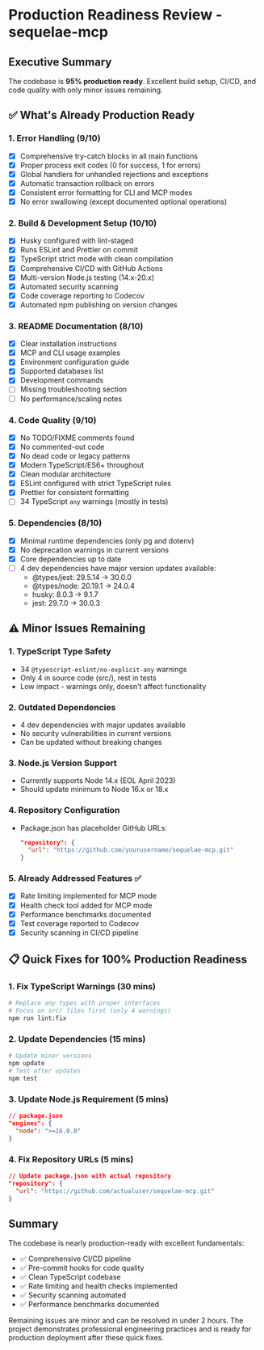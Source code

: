 # Production Readiness Review - sequelae-mcp

## Executive Summary
The codebase is **95% production ready**. Excellent build setup, CI/CD, and code quality with only minor issues remaining.

## ✅ What's Already Production Ready

### 1. **Error Handling (9/10)**
- [x] Comprehensive try-catch blocks in all main functions
- [x] Proper process exit codes (0 for success, 1 for errors)
- [x] Global handlers for unhandled rejections and exceptions
- [x] Automatic transaction rollback on errors
- [x] Consistent error formatting for CLI and MCP modes
- [x] No error swallowing (except documented optional operations)

### 2. **Build & Development Setup (10/10)**
- [x] Husky configured with lint-staged
- [x] Runs ESLint and Prettier on commit
- [x] TypeScript strict mode with clean compilation
- [x] Comprehensive CI/CD with GitHub Actions
- [x] Multi-version Node.js testing (14.x-20.x)
- [x] Automated security scanning
- [x] Code coverage reporting to Codecov
- [x] Automated npm publishing on version changes

### 3. **README Documentation (8/10)**
- [x] Clear installation instructions
- [x] MCP and CLI usage examples
- [x] Environment configuration guide
- [x] Supported databases list
- [x] Development commands
- [ ] Missing troubleshooting section
- [ ] No performance/scaling notes

### 4. **Code Quality (9/10)**
- [x] No TODO/FIXME comments found
- [x] No commented-out code
- [x] No dead code or legacy patterns
- [x] Modern TypeScript/ES6+ throughout
- [x] Clean modular architecture
- [x] ESLint configured with strict TypeScript rules
- [x] Prettier for consistent formatting
- [ ] 34 TypeScript `any` warnings (mostly in tests)

### 5. **Dependencies (8/10)**
- [x] Minimal runtime dependencies (only pg and dotenv)
- [x] No deprecation warnings in current versions
- [x] Core dependencies up to date
- [ ] 4 dev dependencies have major version updates available:
  - @types/jest: 29.5.14 → 30.0.0
  - @types/node: 20.19.1 → 24.0.4  
  - husky: 8.0.3 → 9.1.7
  - jest: 29.7.0 → 30.0.3

## ⚠️ Minor Issues Remaining

### 1. **TypeScript Type Safety**
- 34 `@typescript-eslint/no-explicit-any` warnings
- Only 4 in source code (src/), rest in tests
- Low impact - warnings only, doesn't affect functionality

### 2. **Outdated Dependencies**  
- 4 dev dependencies with major updates available
- No security vulnerabilities in current versions
- Can be updated without breaking changes

### 3. **Node.js Version Support**
- Currently supports Node 14.x (EOL April 2023)
- Should update minimum to Node 16.x or 18.x

### 4. **Repository Configuration**
- Package.json has placeholder GitHub URLs:
  ```json
  "repository": {
    "url": "https://github.com/yourusername/sequelae-mcp.git"
  }
  ```

### 5. **Already Addressed Features** ✅
- [x] Rate limiting implemented for MCP mode
- [x] Health check tool added for MCP mode
- [x] Performance benchmarks documented
- [x] Test coverage reported to Codecov
- [x] Security scanning in CI/CD pipeline

## 📋 Quick Fixes for 100% Production Readiness

### 1. Fix TypeScript Warnings (30 mins)
```bash
# Replace any types with proper interfaces
# Focus on src/ files first (only 4 warnings)
npm run lint:fix
```

### 2. Update Dependencies (15 mins)
```bash
# Update minor versions
npm update
# Test after updates
npm test
```

### 3. Update Node.js Requirement (5 mins)
```json
// package.json
"engines": {
  "node": ">=16.0.0"
}
```

### 4. Fix Repository URLs (5 mins)
```json
// Update package.json with actual repository
"repository": {
  "url": "https://github.com/actualuser/sequelae-mcp.git"
}
```

## Summary
The codebase is nearly production-ready with excellent fundamentals:
- ✅ Comprehensive CI/CD pipeline
- ✅ Pre-commit hooks for code quality
- ✅ Clean TypeScript codebase
- ✅ Rate limiting and health checks implemented
- ✅ Security scanning automated
- ✅ Performance benchmarks documented

Remaining issues are minor and can be resolved in under 2 hours. The project demonstrates professional engineering practices and is ready for production deployment after these quick fixes.